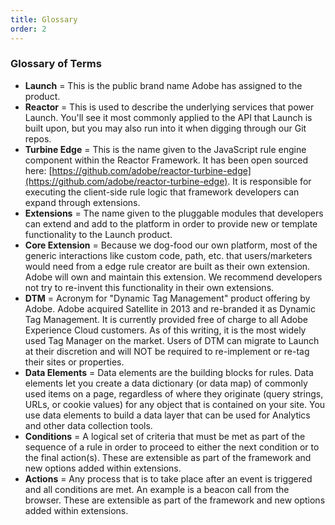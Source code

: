 ```yaml
---
title: Glossary
order: 2
---
```


### Glossary of Terms

- __Launch__ = This is the public brand name Adobe has assigned to the product.
- __Reactor__ = This is used to describe the underlying services that power Launch.  You'll see it most commonly applied to the API that Launch is built upon, but you may also run into it when digging through our Git repos.
- __Turbine Edge__ = This is the name given to the JavaScript rule engine component within the Reactor Framework. It has been open sourced here: [https://github.com/adobe/reactor-turbine-edge](https://github.com/adobe/reactor-turbine-edge). It is responsible for executing the client-side rule logic that framework developers can expand through extensions.
- __Extensions__ = The name given to the pluggable modules that developers can extend and add to the platform in order to provide new or template functionality to the Launch product.
- __Core Extension__ = Because we dog-food our own platform, most of the generic interactions like custom code, path, etc. that users/marketers would need from a edge rule creator are built as their own extension.  Adobe will own and maintain this extension. We recommend developers not try to re-invent this functionality in their own extensions.
- __DTM__ =  Acronym for "Dynamic Tag Management" product offering by Adobe.  Adobe acquired Satellite in 2013 and re-branded it as Dynamic Tag Management.  It is currently provided free of charge to all Adobe Experience Cloud customers.  As of this writing, it is the most widely used Tag Manager on the market.  Users of DTM can migrate to Launch at their discretion and will NOT be required to re-implement or re-tag their sites or properties.
- __Data Elements__ = Data elements are the building blocks for rules. Data elements let you create a data dictionary (or data map) of commonly used items on a page, regardless of where they originate (query strings, URLs, or cookie values) for any object that is contained on your site. You use data elements to build a data layer that can be used for Analytics and other data collection tools.
- __Conditions__ = A logical set of criteria that must be met as part of the sequence of a rule in order to proceed to either the next condition or to the final action(s). These are extensible as part of the framework and new options added within extensions.
- __Actions__ = Any process that is to take place after an event is triggered and all conditions are met. An example is a beacon call from the browser. These are extensible as part of the framework and new options added within extensions.
